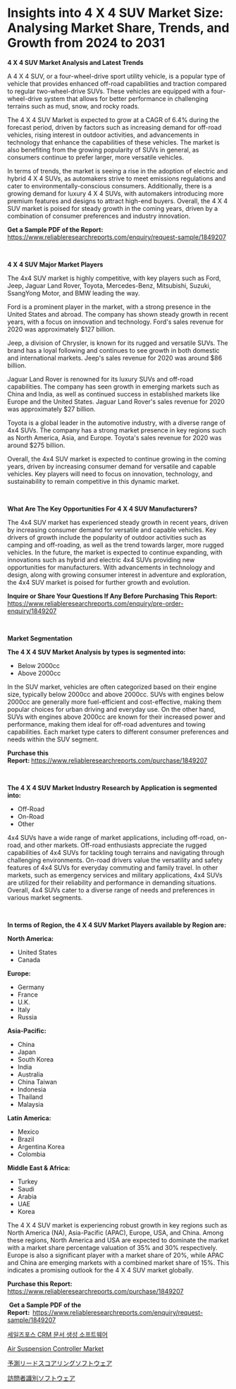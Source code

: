 <p><h1>Insights into 4 X 4 SUV Market Size: Analysing Market Share, Trends, and Growth from 2024 to 2031</h1></p><p><strong>4 X 4 SUV Market Analysis and Latest Trends</strong></p>
<p><p>A 4 X 4 SUV, or a four-wheel-drive sport utility vehicle, is a popular type of vehicle that provides enhanced off-road capabilities and traction compared to regular two-wheel-drive SUVs. These vehicles are equipped with a four-wheel-drive system that allows for better performance in challenging terrains such as mud, snow, and rocky roads.</p><p>The 4 X 4 SUV Market is expected to grow at a CAGR of 6.4% during the forecast period, driven by factors such as increasing demand for off-road vehicles, rising interest in outdoor activities, and advancements in technology that enhance the capabilities of these vehicles. The market is also benefiting from the growing popularity of SUVs in general, as consumers continue to prefer larger, more versatile vehicles.</p><p>In terms of trends, the market is seeing a rise in the adoption of electric and hybrid 4 X 4 SUVs, as automakers strive to meet emissions regulations and cater to environmentally-conscious consumers. Additionally, there is a growing demand for luxury 4 X 4 SUVs, with automakers introducing more premium features and designs to attract high-end buyers. Overall, the 4 X 4 SUV market is poised for steady growth in the coming years, driven by a combination of consumer preferences and industry innovation.</p></p>
<p><strong>Get a Sample PDF of the Report:&nbsp;</strong> <a href="https://www.reliableresearchreports.com/enquiry/request-sample/1849207">https://www.reliableresearchreports.com/enquiry/request-sample/1849207</a></p>
<p>&nbsp;</p>
<p><strong>4 X 4 SUV Major Market Players</strong></p>
<p><p>The 4x4 SUV market is highly competitive, with key players such as Ford, Jeep, Jaguar Land Rover, Toyota, Mercedes-Benz, Mitsubishi, Suzuki, SsangYong Motor, and BMW leading the way. </p><p>Ford is a prominent player in the market, with a strong presence in the United States and abroad. The company has shown steady growth in recent years, with a focus on innovation and technology. Ford's sales revenue for 2020 was approximately $127 billion. </p><p>Jeep, a division of Chrysler, is known for its rugged and versatile SUVs. The brand has a loyal following and continues to see growth in both domestic and international markets. Jeep's sales revenue for 2020 was around $86 billion.</p><p>Jaguar Land Rover is renowned for its luxury SUVs and off-road capabilities. The company has seen growth in emerging markets such as China and India, as well as continued success in established markets like Europe and the United States. Jaguar Land Rover's sales revenue for 2020 was approximately $27 billion.</p><p>Toyota is a global leader in the automotive industry, with a diverse range of 4x4 SUVs. The company has a strong market presence in key regions such as North America, Asia, and Europe. Toyota's sales revenue for 2020 was around $275 billion.</p><p>Overall, the 4x4 SUV market is expected to continue growing in the coming years, driven by increasing consumer demand for versatile and capable vehicles. Key players will need to focus on innovation, technology, and sustainability to remain competitive in this dynamic market.</p></p>
<p>&nbsp;</p>
<p><strong>What Are The Key Opportunities For 4 X 4 SUV Manufacturers?</strong></p>
<p><p>The 4x4 SUV market has experienced steady growth in recent years, driven by increasing consumer demand for versatile and capable vehicles. Key drivers of growth include the popularity of outdoor activities such as camping and off-roading, as well as the trend towards larger, more rugged vehicles. In the future, the market is expected to continue expanding, with innovations such as hybrid and electric 4x4 SUVs providing new opportunities for manufacturers. With advancements in technology and design, along with growing consumer interest in adventure and exploration, the 4x4 SUV market is poised for further growth and evolution.</p></p>
<p><strong>Inquire or Share Your Questions If Any Before Purchasing This Report:</strong> <a href="https://www.reliableresearchreports.com/enquiry/pre-order-enquiry/1849207">https://www.reliableresearchreports.com/enquiry/pre-order-enquiry/1849207</a></p>
<p>&nbsp;</p>
<p><strong>Market Segmentation</strong></p>
<p><strong>The 4 X 4 SUV Market Analysis by types is segmented into:</strong></p>
<p><ul><li>Below 2000cc</li><li>Above 2000cc</li></ul></p>
<p><p>In the SUV market, vehicles are often categorized based on their engine size, typically below 2000cc and above 2000cc. SUVs with engines below 2000cc are generally more fuel-efficient and cost-effective, making them popular choices for urban driving and everyday use. On the other hand, SUVs with engines above 2000cc are known for their increased power and performance, making them ideal for off-road adventures and towing capabilities. Each market type caters to different consumer preferences and needs within the SUV segment.</p></p>
<p><strong>Purchase this Report:&nbsp;</strong><a href="https://www.reliableresearchreports.com/purchase/1849207">https://www.reliableresearchreports.com/purchase/1849207</a></p>
<p>&nbsp;</p>
<p><strong>The 4 X 4 SUV Market Industry Research by Application is segmented into:</strong></p>
<p><ul><li>Off-Road</li><li>On-Road</li><li>Other</li></ul></p>
<p><p>4x4 SUVs have a wide range of market applications, including off-road, on-road, and other markets. Off-road enthusiasts appreciate the rugged capabilities of 4x4 SUVs for tackling tough terrains and navigating through challenging environments. On-road drivers value the versatility and safety features of 4x4 SUVs for everyday commuting and family travel. In other markets, such as emergency services and military applications, 4x4 SUVs are utilized for their reliability and performance in demanding situations. Overall, 4x4 SUVs cater to a diverse range of needs and preferences in various market segments.</p></p>
<p>&nbsp;</p>
<p><strong>In terms of Region, the 4 X 4 SUV Market Players available by Region are:</strong></p>
<p>
    <p> <strong> North America: </strong>
        <ul>
            <li>United States</li>
            <li>Canada</li>
        </ul>
        </p> 
    <p> <strong> Europe: </strong>
        <ul>
            <li>Germany</li>
            <li>France</li>
            <li>U.K.</li>
            <li>Italy</li>
            <li>Russia</li>
        </ul>
        </p> 
    <p> <strong> Asia-Pacific: </strong>
        <ul>
            <li>China</li>
            <li>Japan</li>
            <li>South Korea</li>
            <li>India</li>
            <li>Australia</li>
            <li>China Taiwan</li>
            <li>Indonesia</li>
            <li>Thailand</li>
            <li>Malaysia</li>
        </ul>
        </p> 
    <p> <strong> Latin America: </strong>
        <ul>
            <li>Mexico</li>
            <li>Brazil</li>
            <li>Argentina Korea</li>
            <li>Colombia</li>
        </ul>
        </p> 
    <p> <strong> Middle East & Africa: </strong>
        <ul>
            <li>Turkey</li>
            <li>Saudi</li>
            <li>Arabia</li>
            <li>UAE</li>
            <li>Korea</li>
        </ul>
    </p>
    </p>
<p><p>The 4 X 4 SUV market is experiencing robust growth in key regions such as North America (NA), Asia-Pacific (APAC), Europe, USA, and China. Among these regions, North America and USA are expected to dominate the market with a market share percentage valuation of 35% and 30% respectively. Europe is also a significant player with a market share of 20%, while APAC and China are emerging markets with a combined market share of 15%. This indicates a promising outlook for the 4 X 4 SUV market globally.</p></p>
<p><strong>Purchase this Report: </strong><a href="https://www.reliableresearchreports.com/purchase/1849207">https://www.reliableresearchreports.com/purchase/1849207</a></p>
<p>&nbsp;<strong>Get a Sample PDF of the Report:&nbsp;&nbsp;</strong><a href="https://www.reliableresearchreports.com/enquiry/request-sample/1849207">https://www.reliableresearchreports.com/enquiry/request-sample/1849207</a></p>
<p><strong></strong></p>
<p><p><a href="https://medium.com/@twb809904379/%EC%84%B8%EC%9D%BC%EC%A6%88%ED%8F%AC%EC%8A%A4-crm-%EB%AC%B8%EC%84%9C-%EC%83%9D%EC%84%B1-%EC%86%8C%ED%94%84%ED%8A%B8%EC%9B%A8%EC%96%B4-%EC%8B%9C%EC%9E%A5-%EC%A0%90%EC%9C%A0%EC%9C%A8-%EB%B3%80%ED%99%94-%EB%B0%8F-%EC%8B%9C%EC%9E%A5-%EC%84%B1%EC%9E%A5-%ED%8A%B8%EB%A0%8C%EB%93%9C-2024-2031-0f14f83df05d">세일즈포스 CRM 문서 생성 소프트웨어</a></p><p><a href="https://github.com/danielneavesallisons03mba/Market-Research-Report-List-1/blob/main/air-suspension-controller-market.md">Air Suspension Controller Market</a></p><p><a href="https://medium.com/@ag1596/%E4%BA%88%E6%B8%AC%E3%83%AA%E3%83%BC%E3%83%89%E3%82%B9%E3%82%B3%E3%82%A2%E3%83%AA%E3%83%B3%E3%82%B0%E3%82%BD%E3%83%95%E3%83%88%E3%82%A6%E3%82%A7%E3%82%A2%E5%B8%82%E5%A0%B4%E3%83%AC%E3%83%9D%E3%83%BC%E3%83%88%E3%81%AB%E3%81%AF-%E3%81%93%E3%81%AE%E5%B8%82%E5%A0%B4%E3%81%AE%E6%9C%80%E6%96%B0%E3%81%AE%E3%83%88%E3%83%AC%E3%83%B3%E3%83%89%E3%81%A8%E6%88%90%E9%95%B7%E6%A9%9F%E4%BC%9A%E3%81%8C%E7%A4%BA%E3%81%95%E3%82%8C%E3%81%A6%E3%81%84%E3%81%BE%E3%81%99-aa4560fc8d52">予測リードスコアリングソフトウェア</a></p><p><a href="https://medium.com/@ag1596/%E6%9D%A5%E5%AE%A2%E8%AD%98%E5%88%A5%E3%82%BD%E3%83%95%E3%83%88%E3%82%A6%E3%82%A7%E3%82%A2%E5%B8%82%E5%A0%B4-2031%E5%B9%B4%E3%81%BE%E3%81%A7%E3%81%AE%E6%88%90%E5%8A%9F%E3%81%99%E3%82%8B%E3%83%93%E3%82%B8%E3%83%8D%E3%82%B9%E6%88%A6%E7%95%A5%E3%81%AE%E9%8D%B5-8a93b9cb1c35">訪問者識別ソフトウェア</a></p></p>